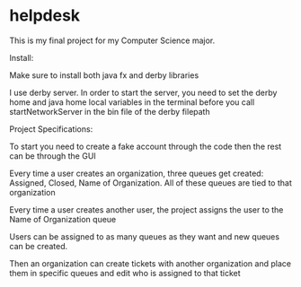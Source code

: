 # helpdesk
This is my final project for my Computer Science major.

Install: 

Make sure to install both java fx and derby libraries 

I use derby server. In order to start the server, you need to set the derby home and java home local variables in the terminal before you call startNetworkServer in the bin file of the derby filepath

Project Specifications: 

To start you need to create a fake account through the code then the rest can be through the GUI

Every time a user creates an organization, three queues get created: Assigned, Closed, Name of Organization. All of these queues are tied to that organization

Every time a user creates another user, the project assigns the user to the Name of Organization queue

Users can be assigned to as many queues as they want and new queues can be created.

Then an organization can create tickets with another organization and place them in specific queues and edit who is assigned to that ticket